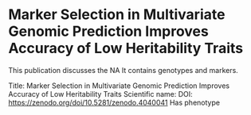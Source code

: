 # Marker Selection in Multivariate Genomic Prediction Improves Accuracy of Low Heritability Traits

This publication discusses the NA
It contains  genotypes and  markers.

Title: Marker Selection in Multivariate Genomic Prediction Improves Accuracy of Low Heritability Traits
Scientific name: 
DOI: https://zenodo.org/doi/10.5281/zenodo.4040041
Has phenotype 


